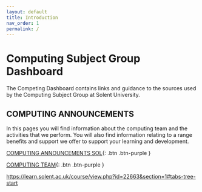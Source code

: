 ```yaml
---
layout: default
title: Introduction
nav_order: 1
permalink: /
---
```


# Computing Subject Group Dashboard

The Competing Dashboard contains links and guidance to the sources used by the Computing Subject Group at Solent University.

## COMPUTING ANNOUNCEMENTS

In this pages you will find information about the computing team and the activities that we perform.  You will also find information relating to a range benefits and support we offer to support your learning and development.

[COMPUTING ANNOUNCEMENTS SOL](https://learn.solent.ac.uk/course/view.php?id=22663&section=0#tabs-tree-start){: .btn .btn-purple } 


[COMPUTING TEAM](https://learn.solent.ac.uk/course/view.php?id=22663&section=1#tabs-tree-start){: .btn .btn-purple } 

https://learn.solent.ac.uk/course/view.php?id=22663&section=1#tabs-tree-start